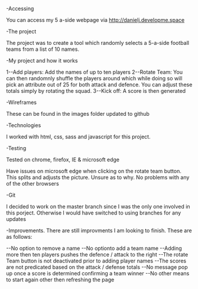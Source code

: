 -Accessing

You can access my 5 a-side webpage via http://danielj.developme.space

-The project

The project was to create a tool which randomly selects a 5-a-side football teams from a list of 10 names.

-My project and how it works

1--Add players: Add the names of up to ten players
2--Rotate Team: You can then randomnly shuffle the players around which while doing so will pick an attribute out of 25 for both attack and defence. You can adjust these totals simply by rotating the squad.
3--Kick off: A score is then generated

-Wireframes

These can be found in the images folder updated to github

-Technologies

I worked with html, css, sass and javascript for this project.

-Testing

Tested on chrome, firefox, IE & microsoft edge

Have issues on microsoft edge when clicking on the rotate team button. This splits and adjusts the picture. Unsure as to why.
No problems with any of the other browsers

-Git

I decided to work on the master branch since I was the only one involved in this porject. Otherwise I would have switched to using branches for any updates

-Improvements. There are still improvments I am looking to finish. These are as follows:

--No option to remove a name
--No optionto add a team name
--Adding more then ten players pushes the defence / attack to the right
--The rotate Team button is not deactivated prior to adding player names
--The scores are not predicated based on the attack / defense totals
--No message pop up once a score is determined confirming a team winner
--No other means to start again other then refreshing the page










